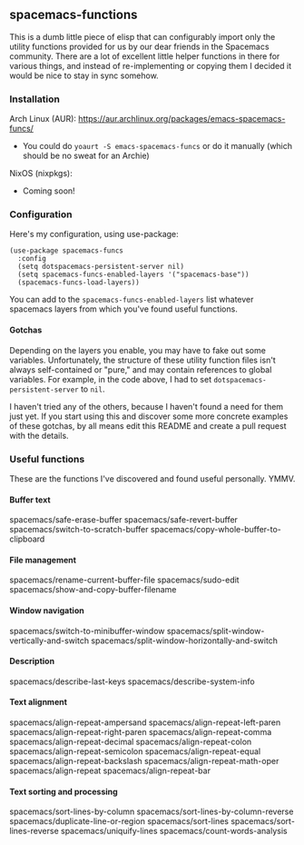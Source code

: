 ## spacemacs-functions

This is a dumb little piece of elisp that can configurably import only the utility functions provided for us by our dear friends in the Spacemacs community. There are a lot of excellent little helper functions in there for various things, and instead of re-implementing or copying them I decided it would be nice to stay in sync somehow.


### Installation

Arch Linux (AUR): https://aur.archlinux.org/packages/emacs-spacemacs-funcs/
  * You could do `yoaurt -S emacs-spacemacs-funcs` or do it manually (which should be no sweat for an Archie)


NixOS (nixpkgs):
  * Coming soon!


### Configuration

Here's my configuration, using use-package:

```
(use-package spacemacs-funcs
  :config
  (setq dotspacemacs-persistent-server nil)
  (setq spacemacs-funcs-enabled-layers '("spacemacs-base"))
  (spacemacs-funcs-load-layers))
```

You can add to the `spacemacs-funcs-enabled-layers` list whatever spacemacs layers from which you've found useful functions.


#### Gotchas

Depending on the layers you enable, you may have to fake out some variables. Unfortunately, the structure of these utility function files isn't always self-contained or "pure," and may contain references to global variables. For example, in the code above, I had to set `dotspacemacs-persistent-server` to `nil`.

I haven't tried any of the others, because I haven't found a need for them just yet. If you start using this and discover some more concrete examples of these gotchas, by all means edit this README and create a pull request with the details.


### Useful functions

These are the functions I've discovered and found useful personally. YMMV.

#### Buffer text
spacemacs/safe-erase-buffer
spacemacs/safe-revert-buffer
spacemacs/switch-to-scratch-buffer
spacemacs/copy-whole-buffer-to-clipboard

#### File management
spacemacs/rename-current-buffer-file
spacemacs/sudo-edit
spacemacs/show-and-copy-buffer-filename

#### Window navigation
spacemacs/switch-to-minibuffer-window
spacemacs/split-window-vertically-and-switch
spacemacs/split-window-horizontally-and-switch

#### Description
spacemacs/describe-last-keys
spacemacs/describe-system-info

#### Text alignment
spacemacs/align-repeat-ampersand
spacemacs/align-repeat-left-paren
spacemacs/align-repeat-right-paren
spacemacs/align-repeat-comma
spacemacs/align-repeat-decimal
spacemacs/align-repeat-colon
spacemacs/align-repeat-semicolon
spacemacs/align-repeat-equal
spacemacs/align-repeat-backslash
spacemacs/align-repeat-math-oper
spacemacs/align-repeat
spacemacs/align-repeat-bar

#### Text sorting and processing
spacemacs/sort-lines-by-column
spacemacs/sort-lines-by-column-reverse
spacemacs/duplicate-line-or-region
spacemacs/sort-lines
spacemacs/sort-lines-reverse
spacemacs/uniquify-lines
spacemacs/count-words-analysis
